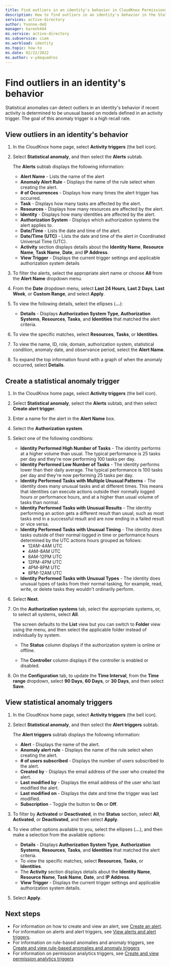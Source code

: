 ```yaml
---
title: Find outliers in an identity's behavior in CloudKnox Permissions Management
description: How to find outliers in an identity's behavior in the Statistical Anomaly tab in CloudKnox Permissions Management.
services: active-directory
author: Yvonne-deQ
manager: karenh444
ms.service: active-directory
ms.subservice: ciem
ms.workload: identity
ms.topic: how-to
ms.date: 02/22/2022
ms.author: v-ydequadros
---
```


# Find outliers in an identity's behavior

Statistical anomalies can detect outliers in an identity's behavior if recent activity is determined to be unusual based on models defined in an activity trigger. The goal of this anomaly trigger is a high recall rate.

## View outliers in an identity's behavior

1. In the CloudKnox home page, select **Activity triggers** (the bell icon).
1. Select **Statistical anomaly**, and then select the **Alerts** subtab.

    The **Alerts** subtab displays the following information:

      - **Alert Name** - Lists the name of the alert 
      - **Anomaly Alert Rule** - Displays the name of the rule select when creating the alert. 
      - **# of Occurrences** - Displays how many times the alert trigger has occurred.
      - **Task** - Displays how many tasks are affected by the alert.
      - **Resources** - Displays how many resources are affected by the alert.
      - **Identity** - Displays how many identities are affected by the alert.
      - **Authorization System** - Displays which authorization systems the alert applies to.
      - **Date/Time** - Lists the date and time of the alert.
      - **Date/Time (UTC)** - Lists the date and time of the alert in Coordinated Universal Time (UTC).
      -  **Activity** section displays details about the **Identity Name**, **Resource Name**, **Task Name**, **Date**, and **IP Address**.
      - **View Trigger** - Displays the current trigger settings and applicable authorization system details

1. To filter the alerts, select the appropriate alert name or choose **All** from the **Alert Name** dropdown menu. 
1. From the **Date** dropdown menu, select **Last 24 Hours**, **Last 2 Days**, **Last Week**, or **Custom Range**, and select **Apply**.
1. To view the following details, select the ellipses (**...**):

      - **Details** - Displays **Authorization System Type**, **Authorization Systems**, **Resources**, **Tasks**, and **Identities** that matched the alert criteria.

1. To view the specific matches, select **Resources**, **Tasks**, or **Identities**.
1. To view the name, ID, role, domain, authorization system, statistical condition, anomaly date, and observance period, select the **Alert Name**. 
1. To expand the top information found with a graph of when the anomaly occurred, select **Details**.

## Create a statistical anomaly trigger

1. In the CloudKnox home page, select **Activity triggers** (the bell icon).
1. Select **Statistical anomaly**, select the **Alerts** subtab, and then select **Create alert trigger**.
1. Enter a name for the alert in the **Alert Name** box.
1. Select the **Authorization system**.
1. Select one of the following conditions:

      - **Identity Performed High Number of Tasks** - The identity performs at a higher volume than usual. The typical performance is 25 tasks per day and they're now performing 100 tasks per day.
      - **Identity Performed Low Number of Tasks** - The identity performs lower than their daily average. The typical performance is 100 tasks per day and they're now performing 25 tasks per day.
      - **Identity Performed Tasks with Multiple Unusual Patterns** - The identity does many unusual tasks and at different times. This means that identities can execute actions outside their normally logged hours or performance hours, and at a higher than usual volume of tasks than normal.
      - **Identity Performed Tasks with Unusual Results** - The identity performing an action gets a different result than usual, such as most tasks end in a successful result and are now ending in a failed result or vice versa.
      - **Identity Performed Tasks with Unusual Timing** - The identity does tasks outside of their normal logged in time or performance hours determined by the UTC actions hours grouped as follows:
           - 12AM-4AM UTC
           - 4AM-8AM UTC
           - 8AM-12PM UTC
           - 12PM-4PM UTC
           - 4PM-8PM UTC
           - 8PM-12AM UTC
      - **Identity Performed Tasks with Unusual Types** - The identity does unusual types of tasks from their normal tasking, for example, read, write, or delete tasks they wouldn't ordinarily perform.
1. Select **Next**.

1. On the **Authorization systems** tab, select the appropriate systems, or, to select all systems, select **All**. 

    The screen defaults to the **List** view but you can switch to **Folder** view using the menu, and then select the applicable folder instead of individually by system. 

     - The **Status** column displays if the authorization system is online or offline. 

     - The **Controller** column displays if the controller is enabled or disabled.


1. On the **Configuration** tab, to update the **Time Interval**, from the **Time range** dropdown, select **90 Days**, **60 Days**, or **30 Days**, and then select **Save**.

## View statistical anomaly triggers

1. In the CloudKnox home page, select **Activity triggers** (the bell icon).
1. Select **Statistical anomaly**, and then select the **Alert triggers** subtab.

    The **Alert triggers** subtab displays the following information:

      - **Alert** - Displays the name of the alert.
      - **Anomaly alert rule** - Displays the name of the rule select when creating the alert. 
      - **# of users subscribed** - Displays the number of users subscribed to the alert.
      - **Created by** - Displays the email address of the user who created the alert.
      - **Last modified by** - Displays the email address of the user who last modified the alert.
      - **Last modified on** - Displays the date and time the trigger was last modified.
      - **Subscription** - Toggle the button to **On** or **Off**.

1. To filter by **Activated** or **Deactivated**, in the **Status** section, select **All**, **Activated**, or **Deactivated**, and then select **Apply**.

1. To view other options available to you, select the ellipses (**...**), and then make a selection from the available options:

      - **Details** - Displays **Authorization System Type**, **Authorization Systems**, **Resources**, **Tasks**, and **Identities** that matched the alert criteria.
      - To view the specific matches, select **Resources**, **Tasks**, or **Identities**.
      - The **Activity** section displays details about the **Identity Name**, **Resource Name**, **Task Name**, **Date**, and **IP Address**.
      - **View Trigger** - Displays the current trigger settings and applicable authorization system details.

1. Select **Apply**.



## Next steps

- For information on how to create and view an alert, see [Create an alert](cloudknox-howto-create-alert-trigger.md). 
- For information on alerts and alert triggers, see [View alerts and alert triggers](cloudknox-howto-view-alert-trigger.md). 
- For information on rule-based anomalies and anomaly triggers, see [Create and view rule-based anomalies and anomaly triggers](cloudknox-product-rule-based-anomalies.md)
- For information on permission analytics triggers, see [Create and view permission analytics triggers](cloudknox-product-permission-analytics.md)
